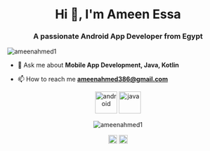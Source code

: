 <h1 align="center">Hi 👋, I'm Ameen Essa</h1>
<h3 align="center">A passionate Android App Developer from Egypt </h3>
<p align="left"> <img src="https://komarev.com/ghpvc/?username=ameenahmed1" alt="ameenahmed1" /> </p>

- 💬 Ask me about **Mobile App Development, Java, Kotlin**

- 📫 How to reach me **ameenahmed386@gmail.com**

<p align="center"><img src="https://konpa.github.io/devicon/devicon.git/icons/android/android-original-wordmark.svg" alt="android" width="50" height="50"/> <img src="https://konpa.github.io/devicon/devicon.git/icons/java/java-original-wordmark.svg" alt="java" width="50" height="50"/></p><p align="center"> <img src="https://github-readme-stats.vercel.app/api?username=ameenahmed1&show_icons=true" alt="ameenahmed1" /> </p>

<p align="center">
<a href="https://twitter.com/@ameenessa0" target="blank"><img align="center" src="https://cdn.jsdelivr.net/npm/simple-icons@3.0.1/icons/twitter.svg" alt="@ameenessa0" height="20" width="20" /></a>
<a href="https://linkedin.com/in/ameen-ahmed" target="blank"><img align="center" src="https://cdn.jsdelivr.net/npm/simple-icons@3.0.1/icons/linkedin.svg" alt="ameen-ahmed" height="20" width="20" /></a>
</p>
